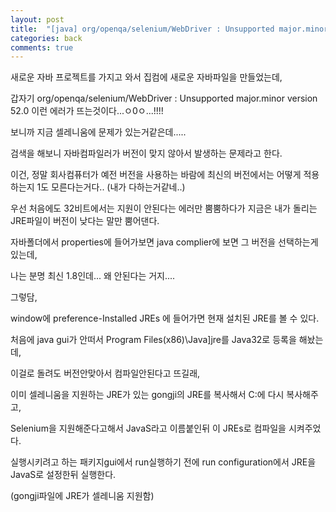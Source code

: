 ```yaml
---
layout: post
title:  "[java] org/openqa/selenium/WebDriver : Unsupported major.minor version 52.0"
categories: back
comments: true
---
```


새로운 자바 프로젝트를 가지고 와서 집컴에 새로운 자바파일을 만들었는데, 

갑자기 org/openqa/selenium/WebDriver : Unsupported major.minor version 52.0 이런 에러가 뜨는것이다...ㅇ0ㅇ...!!!!

보니까 지금 셀레니움에 문제가 있는거같은데.....

검색을 해보니 자바컴파일러가 버전이 맞지 않아서 발생하는 문제라고 한다. 

이건, 정말 회사컴퓨터가 예전 버전을 사용하는 바람에 최신의 버전에서는 어떻게 적용하는지 1도 모른다는거다.. (내가 다하는거같네..) 

우선 처음에도 32비트에서는 지원이 안된다는 에러만 뿜뿜하다가 지금은 내가 돌리는 JRE파일이 버전이 낮다는 말만 뿜어댄다.

자바폴더에서 properties에 들어가보면 java complier에 보면 그 버전을 선택하는게 있는데, 

나는 분명 최신 1.8인데... 왜 안된다는 거지....

그렇담, 

window에 preference-Installed JREs 에 들어가면 현재 설치된  JRE를 볼 수 있다. 

처음에 java gui가 안떠서  Program Files(x86)\Java]jre를 Java32로 등록을 해놨는데, 

이걸로 돌려도 버전안맞아서 컴파일안된다고 뜨길래, 

이미 셀레니움을 지원하는 JRE가 있는 gongji의 JRE를 복사해서 C:에 다시 복사해주고, 

Selenium을 지원해준다고해서 JavaS라고 이름붙인뒤 이 JREs로 컴파일을 시켜주었다. 

실행시키려고 하는 패키지gui에서 run실행하기 전에 run configuration에서 JRE을 JavaS로 설정한뒤 실행한다.

(gongji파일에 JRE가 셀레니움 지원함)